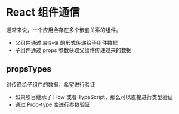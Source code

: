 # React 组件通信

通常来说，一个应用会存在多个嵌套关系的组件。

- 父组件通过 `属性=值` 的形式传递给子组件数据
- 子组件通过 props 参数获取父组件传递过来的数据

## propsTypes

对传递给子组件的数据，希望进行验证

- 如果项目继承了 Flow 或者 TypeScript，那么可以直接进行类型验证
- 通过 Prop-type 库进行参数验证

